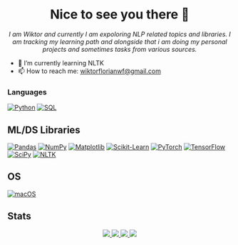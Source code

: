 <h1 align="center"> Nice to see you there 👋 </h1>

<p align="center">
  <i>
      I am Wiktor and currently I am expoloring NLP related topics and libraries.
      I am tracking my learning path and alongside that i am doing my personal projects and sometimes tasks from various sources.
  </i>
</p>

- 🌱 I’m currently learning NLTK
- 📫 How to reach me: wiktorflorianwf@gmail.com

### Languages
[![Python](https://img.shields.io/badge/python-black?style=for-the-badge&logo=python)](https://github.com/wiktorflorian)
[![SQL](https://img.shields.io/badge/sql-black?style=for-the-badge&logo=mysql)](https://github.com/wiktorflorian)


## ML/DS Libraries
[![Pandas](https://img.shields.io/badge/pandas-black?style=for-the-badge&logo=pandas)](https://github.com/wiktorflorian)
[![NumPy](https://img.shields.io/badge/numpy-black?style=for-the-badge&logo=numpy)](https://github.com/wiktorflorian)
[![Matplotlib](https://img.shields.io/badge/Matplotlib-%23ffffff.svg?style=for-the-badge&logo=Matplotlib&logoColor=black)](https://github.com/wiktorflorian)
[![Scikit-Learn](https://img.shields.io/badge/scikit--learn-black?style=for-the-badge&logo=scikit-learn)](https://github.com/wiktorflorian)
[![PyTorch](https://img.shields.io/badge/PyTorch-black?style=for-the-badge&logo=PyTorch)](https://github.com/wiktorflorian)
[![TensorFlow](https://img.shields.io/badge/TensorFlow-%23FF6F00.svg?style=for-the-badge&logo=TensorFlow&logoColor=white)](https://github.com/wiktorflorian)
[![SciPy](https://img.shields.io/badge/SciPy-black?style=for-the-badge&logo=scipy)](https://github.com/wiktorflorian)
[![NLTK](https://img.shields.io/badge/NLTK-%23ff69b4.svg?style=for-the-badge&logo=NLTK&logoColor=black)](https://github.com/wiktorflorian)



## OS
[![macOS](https://img.shields.io/badge/mac%20os-000000?style=for-the-badge&logo=macos&logoColor=F0F0F0)](https://github.com/wiktorflorian)

## Stats
<p align="center">
  <a href="https://github.com/wiktorflorian">
    <img src="http://github-profile-summary-cards.vercel.app/api/cards/profile-details?username=wiktorflorian&theme=dracula" />
  </a>
  <a href="https://github.com/wiktorflorian">
    <img src="https://github-readme-streak-stats.herokuapp.com/?user=wiktorflorian&hide_border=true&card_width=338&theme=dracula" />
  </a>
  <a href="https://github.com/wiktorflorian">
    <img src="http://github-profile-summary-cards.vercel.app/api/cards/stats?username=wiktorflorian&theme=dracula" />
  </a>
  <a href="https://github.com/wiktorflorian">
    <img src="https://github-readme-stats.vercel.app/api/top-langs/?username=wiktorflorian&langs_count=10&exclude_repo=&hide=jupyter%20notebook,vim%20script,cmake,makefile,batchfile,emacs%20lisp,css,html&layout=default&card_width=699&hide_border=true&theme=dracula" />
  </a>
</p>
